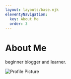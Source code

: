 ```yaml
---
layout: layouts/base.njk
eleventyNavigation:
  key: About Me
  order: 3
---
```

# About Me

beginner blogger and learner.

![Profile Picture](/img/11ty-avatar-possum.png)

